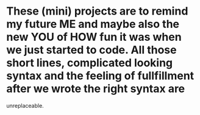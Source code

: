 # These (mini) projects are to remind my future ME and maybe also the new YOU of HOW fun it was when we just started to code. All those short lines, complicated looking syntax and the feeling of fullfillment after we wrote the right syntax are 
unreplaceable.
